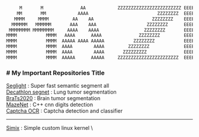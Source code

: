 <meta name="author" content="Mahdi Zeinali">
<meta name="account" content="mahdizynali">
<meta name="description" content="mahdi Zeinali github account">
<meta name="copyright" content="mahdi zeinali 2023">
<meta name="keywords" content="mahdi zeinali, mahdizynali, mrl-hsl, mrl, hsl, zeinali, mahdi zynali">

```python
     M       M              AA            ZZZZZZZZZZZZZZZZZZZZZZZZ EEEEEEEEEEEEEEEEEEE 
    MM       MM            AAAA                          ZZZZZZZZ  EEEEEEEEEEEEEEEEEEE  
   MMMM     MMMM         AA    AA                      ZZZZZZZZ    EEEEE
  MMMMMM   MMMMMM       AAA    AAA                   ZZZZZZZZ      EEEEE
 MMMMMMMM MMMMMMMM     AAAA    AAAA                 ZZZZZZZZ       EEEEEEEEEEEEEEEEEEE
MMMM           MMMM   AAAA      AAAA              ZZZZZZZZ         EEEEEEEEEEEEEEEEEEE
MMMM           MMMM  AAAAA AAAA AAAAA           ZZZZZZZZ           EEEEE
MMMM           MMMM  AAAA        AAAA         ZZZZZZZZ             EEEEE
MMMM           MMMM  AAAA        AAAA       ZZZZZZZZZ              EEEEEEEEEEEEEEEEEEE
MMMM           MMMM  AAAAA      AAAAA     ZZZZZZZZZZZZZZZZZZZZZZZ  EEEEEEEEEEEEEEEEEEE
```

### # My Important Repositories Title
[Seglight](https://github.com/mahdizynali/SegLight) : Super fast semantic segment all \
[Decathlon segnet](https://github.com/mahdizynali/Decathlon-lung-tumor-segmentation) : Lung tumor segmentation \
[BraTs2020](https://github.com/mahdizynali/BraTS2020-Tensorflow-Brain-Tumor-Segmentation) : Brain tumor segmentation \
[MazeNet](https://github.com/mahdizynali/MazeNet) : C++ cnn digits detection \
[Captcha OCR](https://github.com/mahdizynali/captcha-ocr) : Captcha detection and classifier

-------------------------------------------------------

[Simix](https://github.com/mahdizynali/Simix) : Simple custom linux kernel \
